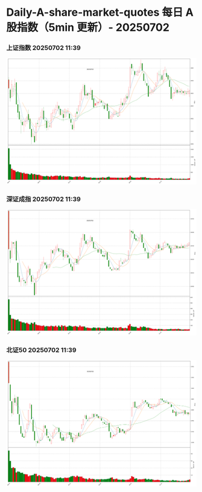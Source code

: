 
# Daily-A-share-market-quotes 每日 A 股指数（5min 更新）- 20250702

### 上证指数 20250702 11:39
![](./fig/2025/7/20250702-sh000001.png)

### 深证成指 20250702 11:39
![](./fig/2025/7/20250702-sz399001.png)

### 北证50 20250702 11:39
![](./fig/2025/7/20250702-bj899050.png)

